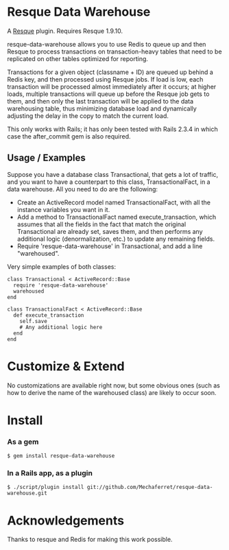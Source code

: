 Resque Data Warehouse
=====================

A [Resque][rq] plugin. Requires Resque 1.9.10.

resque-data-warehouse allows you to use Redis to queue up and then Resque to process transactions 
on transaction-heavy tables that need to be replicated on other tables optimized for 
reporting. 

Transactions for a given object (classname + ID) are queued up behind a Redis key, 
and then processed using Resque jobs. If load is low, each transaction will be processed
almost immediately after it occurs; at higher loads, multiple transactions will queue up
before the Resque job gets to them, and then only the last transaction will be applied to the
data warehousing table, thus minimizing database load and dynamically adjusting the delay
in the copy to match the current load.

This only works with Rails; it has only been tested with Rails 2.3.4 in which case the after_commit
gem is also required.

Usage / Examples
----------------

Suppose you have a database class Transactional, that gets a lot of traffic, and you want to have a counterpart
to this class, TransactionalFact, in a data warehouse. All you need to do are the following:

* Create an ActiveRecord model named TransactionalFact, with all the instance variables you want in it.
* Add a method to TransactionalFact named execute_transaction, which assumes that all the fields in the fact that 
match the original Transactional are already set, saves them, and then performs any additional logic (denormalization, etc.)
to update any remaining fields.
* Require 'resque-data-warehouse' in Transactional, and add a line "warehoused".

Very simple examples of both classes:

    class Transactional < ActiveRecord::Base
      require 'resque-data-warehouse'
      warehoused
    end

    class TransactionalFact < ActiveRecord::Base
      def execute_transaction
        self.save
        # Any additional logic here
      end
    end

Customize & Extend
==================

No customizations are available right now, but some obvious ones (such as how to derive the name of the warehoused class)
are likely to occur soon.

Install
=======

### As a gem

    $ gem install resque-data-warehouse

### In a Rails app, as a plugin

    $ ./script/plugin install git://github.com/Mechaferret/resque-data-warehouse.git


Acknowledgements
================

Thanks to resque and Redis for making this work possible.

[rq]: http://github.com/defunkt/resque